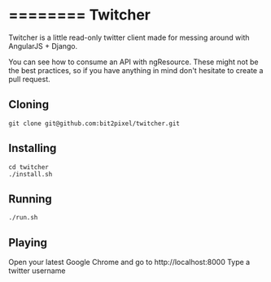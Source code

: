 ========
Twitcher
========

Twitcher is a little read-only twitter client made for messing around with AngularJS + Django.

You can see how to consume an API with ngResource.
These might not be the best practices, so if you have anything in mind don't hesitate to create a pull request.

## Cloning

    git clone git@github.com:bit2pixel/twitcher.git

## Installing

    cd twitcher
    ./install.sh

## Running

    ./run.sh

## Playing

Open your latest Google Chrome and go to http://localhost:8000
Type a twitter username
